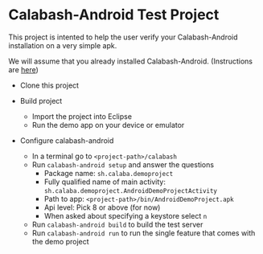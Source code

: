Calabash-Android Test Project
=============================


This project is intented to help the user verify your Calabash-Android installation on a very simple apk.


We will assume that you already installed Calabash-Android. (Instructions are [here](https://github.com/calabash/calabash-android/))


* Clone this project

* Build project
    * Import the project into Eclipse
    * Run the demo app on your device or emulator

* Configure calabash-android
    * In a terminal go to `<project-path>/calabash`
    * Run `calabash-android setup` and answer the questions
        * Package name: `sh.calaba.demoproject`
        * Fully qualified name of main activity: `sh.calaba.demoproject.AndroidDemoProjectActivity`
        * Path to app: `<project-path>/bin/AndroidDemoProject.apk`
        * Api level: Pick 8 or above (for now)
        * When asked about specifying a keystore select `n`
    * Run `calabash-android build` to build the test server
    * Run `calabash-android run` to run the single feature that comes with the demo project
